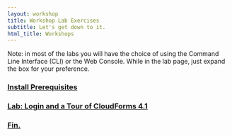 ```yaml
---
layout: workshop
title: Workshop Lab Exercises
subtitle: Let's get down to it.
html_title: Workshops
---
```


<i class="fa fa-info-circle"></i> Note: in most of the labs you will have the choice of using the Command Line Interface (CLI) or the Web Console.  While in the lab page, just expand the box for your preference.

### [Install Prerequisites](workshop-prereq.html)

### [Lab: Login and a Tour of CloudForms 4.1](workshop-lab-welcome.html)

### [Fin.](workshop-finally.html)
